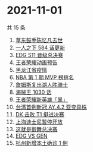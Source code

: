 # 2021-11-01

共 15 条

<!-- BEGIN -->
<!-- 最后更新时间 Mon Nov 01 2021 07:07:38 GMT+0800 (China Standard Time) -->

1. [草东鼓手陈忆凡去世](https://www.zhihu.com/search?q=草东没有派对)
1. [一人之下 584 话更新](https://www.zhihu.com/search?q=一人之下)
1. [EDG S11 晋级总决赛](https://www.zhihu.com/search?q=edg)
1. [王者荣耀动画预告](https://www.zhihu.com/search?q=王者荣耀动画)
1. [黑龙江省疫情](https://www.zhihu.com/search?q=黑龙江疫情)
1. [NBA 第 1 期 MVP 榜排名](https://www.zhihu.com/search?q=MVP)
1. [詹姆斯复出湖人胜骑士](https://www.zhihu.com/search?q=詹姆斯)
1. [海贼王 1030 话](https://www.zhihu.com/search?q=海贼王)
1. [王者荣耀新英雄「暃」](https://www.zhihu.com/search?q=暃)
1. [台湾首例新冠 AY.4.2 亚变异株](https://www.zhihu.com/search?q=台湾新冠)
1. [DK 击败 T1 挺进决赛](https://www.zhihu.com/search?q=DK)
1. [上海迪士尼暂停开放](https://www.zhihu.com/search?q=上海迪士尼)
1. [这就是街舞总决赛](https://www.zhihu.com/search?q=这就是街舞)
1. [EDG VS GEN](https://www.zhihu.com/search?q=edg)
1. [杭州新增本土确诊 1 例](https://www.zhihu.com/search?q=杭州疫情)

<!-- END -->
